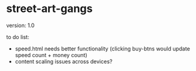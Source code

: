 street-art-gangs
================
version: 1.0

to do list:

- speed.html needs better functionality (clicking buy-btns would update speed count + money count)
- content scaling issues across devices?
